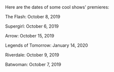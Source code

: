 Here are the dates of some cool shows' premieres:

The Flash: October 8, 2019

Supergirl: October 6, 2019

Arrow: October 15, 2019

Legends of Tomorrow: January 14, 2020

Riverdale: October 9, 2019

Batwoman: October 7, 2019
